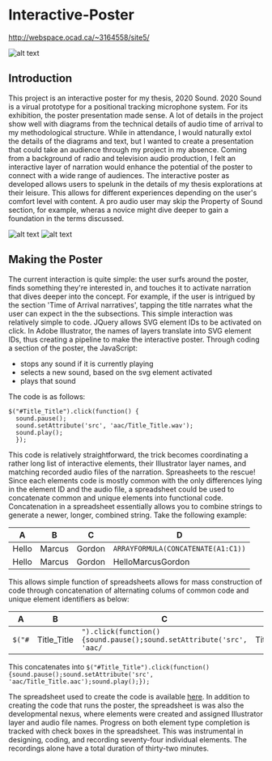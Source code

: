 # Interactive-Poster


http://webspace.ocad.ca/~3164558/site5/

![alt text](https://webspace.ocad.ca/~3164558/site3/Poster.png "Interactive Poster")

## Introduction
This project is an interactive poster for my thesis, 2020 Sound. 2020 Sound is a virual prototype for a positional tracking microphone system. For its exhibition, the poster presentation made sense. A lot of details in the project show well with diagrams from the technical details of audio time of arrival to my methodological structure. While in attendance, I would naturally extol the details of the diagrams and text, but I wanted to create a presentation that could take an audience through my project in my absence. Coming from a background of radio and television audio production, I felt an interactive layer of narration would enhance the potential of the poster to connect with a wide range of audiences. The interactive poster as developed allows users to spelunk in the details of my thesis explorations at their leisure. This allows for different experiences depending on the user's comfort level with content. A pro audio user may skip the Property of Sound section, for example, wheras a novice might dive deeper to gain a foundation in the terms discussed.

![alt text](http://webspace.ocad.ca/~3164558/site5/20190412_181122.png "Logo Title Tsext 1")
![alt text](http://webspace.ocad.ca/~3164558/site5/20190414_132058.png "Logo Title Text 1")


## Making the Poster
The current interaction is quite simple: the user surfs around the poster, finds something they're interested in, and touches it to activate narration that dives deeper into the concept. For example, if the user is intrigued by the section 'Time of Arrival narratives', tapping the title narrates what the user can expect in the the subsections.
This simple interaction was relatively simple to code. JQuery allows SVG element IDs to be activated on click. In Adobe Illustrator, the names of layers translate into SVG element IDs, thus creating a pipeline to make the interactive poster. Through coding a section of the poster, the JavaScript:
* stops any sound if it is currently playing
* selects a new sound, based on the svg element activated
* plays that sound

The code is as follows:
```
$("#Title_Title").click(function() {
  sound.pause();
  sound.setAttribute('src', 'aac/Title_Title.wav');
  sound.play();
  });
```
This code is relatively straightforward, the trick becomes coordinating a rather long list of interactive elements, their Illustrator layer names, and matching recorded audio files of the narration. Spreasheets to the rescue! Since each elements code is mostly common with the only differences lying in the element ID and the audio file, a spreadsheet could be used to concatenate common and unique elements into functional code. Concatenation in a spreadsheet essentially allows you to combine strings to generate a newer, longer, combined string. Take the following example:

A | B | C | D
--- | --- | --- | ---
Hello | Marcus | Gordon | `ARRAYFORMULA(CONCATENATE(A1:C1))`
Hello | Marcus | Gordon | HelloMarcusGordon

This allows simple function of spreadsheets allows for mass construction of code through concatenation of alternating colums of common code and unique element identifiers as below:

A | B | C | D | E
--- | --- | --- | --- | ---
`$("#` | Title_Title | `").click(function() {sound.pause();sound.setAttribute('src', 'aac/` | Title_Title | `.aac');sound.play();});`

This concatenates into `$("#Title_Title").click(function() {sound.pause();sound.setAttribute('src', 'aac/Title_Title.aac');sound.play();});`

The spreadsheet used to create the code is available [here](https://docs.google.com/spreadsheets/d/1lC8hsgBdGXd4YCx4ujEXdwN8Nb8D9jy-Y_YoU23IvEA/edit?usp=sharing). In addition to creating the code that runs the poster, the spreadsheet is was also the developmental nexus, where elements were created and assigned Illustrator layer and audio file names. Progress on both element type completion is tracked with check boxes in the spreadsheet. This was instrumental in designing, coding, and recording seventy-four individual elements. The recordings alone have a total duration of thirty-two minutes.
